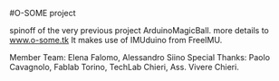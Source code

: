 #O-SOME project

spinoff of the very previous project ArduinoMagicBall.
more details to www.o-some.tk
It makes use of IMUduino from FreeIMU.

Member Team: Elena Falomo, Alessandro Siino
Special Thanks: Paolo Cavagnolo, Fablab Torino, TechLab Chieri, Ass. Vivere Chieri.
